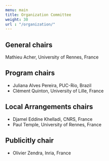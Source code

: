 ```yaml
---
menu: main
title: Organization Committee
weight: 30
url : "/organization/"
---
```


## General chairs

Mathieu Acher, University of Rennes, France

## Program chairs

 * Juliana Alves Pereira, PUC-Rio, Brazil
 * Clément Quinton, University of Lille, France

## Local Arrangements chairs

 * Djamel Eddine Khelladi, CNRS, France
 * Paul Temple, University of Rennes, France

## Publicitly chair

 * Olivier Zendra, Inria, France


